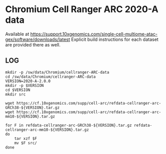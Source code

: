 Chromium Cell Ranger ARC 2020-A data
==============================

Available at <https://support.10xgenomics.com/single-cell-multiome-atac-gex/software/downloads/latest>
Explicit build instructions for each dataset are provided there as well.

LOG
---

    mkdir -p /sw/data/Chromium/cellranger-ARC-data
    cd /sw/data/Chromium/cellranger-ARC-data
    VERSION=2020-A-2.0.0
    mkdir -p $VERSION
    cd $VERSION
    mkdir src 

    wget https://cf.10xgenomics.com/supp/cell-arc/refdata-cellranger-arc-GRCh38-${VERSION}.tar.gz
    wget https://cf.10xgenomics.com/supp/cell-arc/refdata-cellranger-arc-mm10-${VERSION}.tar.gz

    for F in refdata-cellranger-arc-GRCh38-${VERSION}.tar.gz refdata-cellranger-arc-mm10-${VERSION}.tar.gz
    do
        tar xzf $F
        mv $F src/
    done

